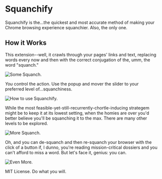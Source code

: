 # Squanchify
Squanchify is the...the quickest and most accurate method of making your Chrome browsing experience squanchier. Also, the only one.

## How it Works
This extension--well, it crawls through your pages' links and text, replacing words every now and then with the correct conjugation of the, umm, the word "squanch."

![Some Squanch.](screenshots/ChromeSquanch.PNG)

_You_ control the action. Use the popup and mover the slider to your preferred level of...squanchiness.

![How to use Squanchify.](screenshots/SquanchyPopup.PNG)

While the most feasible-yet-still-recurrently-chortle-inducing strategem might be to keep it at its lowest setting, when the homies are over you'd better believe you'll be squanching it to the max. There are many other levels to be explored.

![More Squanch.](screenshots/RedditSquanch.PNG)

Oh, and you can de-squanch and then re-squanch your browser with the click of a button if, I dunno, you're reading mission-critical dossiers and you can't afford to miss a word. But let's face it, genius: you can.

![Even More.](screenshots/CNNSquanch.PNG)

MIT License. Do what you will.
